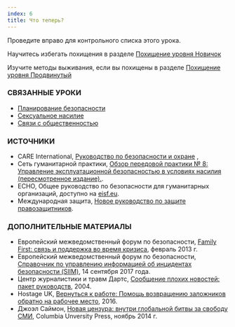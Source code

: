 ```yaml
---
index: 6
title: Что теперь?
---
```

Проведите вправо для контрольного списка этого урока.

Научитесь избегать похищения в разделе [Похищение уровня Новичок](umbrella://incident-response/kidnapping/beginner)

Изучите методы выживания, если вы похищены в разделе [Похищение уровня Продвинутый](umbrella://incident-response/kidnapping/advanced)

### СВЯЗАННЫЕ УРОКИ

*   [Планирование безопасности](umbrella://assess-your-risk/security-planning)
*   [Сексуальное насилие](umbrella://incident-response/sexual-assault)
*   [Связи с общественностью](umbrella://work/public-communications)

### ИСТОЧНИКИ

*   CARE International, [Руководство по безопасности и охране](https://www.eisf.eu/wp-content/uploads/2014/09/0614-Macpherson-2004-CARE-International-Safety-and-Security-Handbook.pdf) ,
*   Сеть гуманитарной практики, [Обзор передовой практики № 8: Управление эксплуатационной безопасностью в условиях насилия (пересмотренное издание).](http://odihpn.org/wp-content/uploads/2010/11/GPR_8_revised2.pdf).
*   ECHO, Общее руководство по безопасности для гуманитарных организаций, доступно на [eisf.eu](https://www.eisf.eu/library/generic-security-guide-for-humanitarian-organisations/).
*   Международная защита, [Новое руководство по защите правозащитников](https://www.protectioninternational.org/en/node/1106).

### ДОПОЛНИТЕЛЬНЫЕ МАТЕРИАЛЫ

*   Европейский межведомственный форум по безопасности, [Family First: связь и поддержка во время кризиса](https://www.eisf.eu/wp-content/uploads/2013/02/1141-Davidson-2013-Family-First-Liaison-and-Support-During-a-Crisis-2.pdf), февраль 2013 г.
*   Европейский межведомственный форум по безопасности, [Справочник по управлению информацией об инцидентах безопасности (SIIM)](https://www.eisf.eu/library/security-incident-information-management-handbook/), 14 сентября 2017 года.
*   Центр журналистики и травм Дартс, [Сообщение плохих новостей: пакет руководств](https://dartcenter.org/sites/default/files/breaking_bad_news_0.pdf), 2004.
*   Hostage UK, [Вернуться к работе: Помощь возвращению заложников обратно на рабочее место](http://www.hostageuk.org/flipbook/flipbook/?page=1), 2016.
*   Джоэл Саймон, [Новая цензура: внутри глобальной битвы за свободу СМИ](https://cup.columbia.edu/book/the-new-censorship/9780231160643), Columbia Unversity Press, ноябрь 2014 г.
